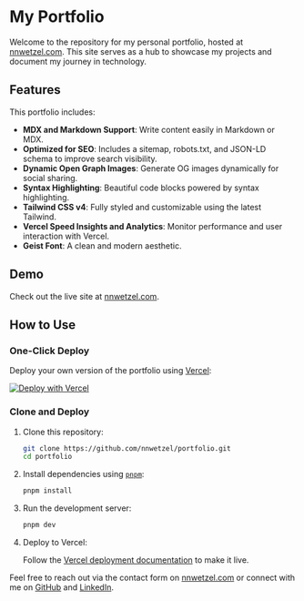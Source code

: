 # My Portfolio

Welcome to the repository for my personal portfolio, hosted at [nnwetzel.com](https://nnwetzel.com). This site serves as a hub to showcase my projects and document my journey in technology.

## Features

This portfolio includes:

- **MDX and Markdown Support**: Write content easily in Markdown or MDX.
- **Optimized for SEO**: Includes a sitemap, robots.txt, and JSON-LD schema to improve search visibility.
- **Dynamic Open Graph Images**: Generate OG images dynamically for social sharing.
- **Syntax Highlighting**: Beautiful code blocks powered by syntax highlighting.
- **Tailwind CSS v4**: Fully styled and customizable using the latest Tailwind.
- **Vercel Speed Insights and Analytics**: Monitor performance and user interaction with Vercel.
- **Geist Font**: A clean and modern aesthetic.

## Demo

Check out the live site at [nnwetzel.com](https://nnwetzel.com).

## How to Use

### One-Click Deploy

Deploy your own version of the portfolio using [Vercel](https://vercel.com?utm_source=github&utm_medium=readme&utm_campaign=vercel-examples):

[![Deploy with Vercel](https://vercel.com/button)](https://vercel.com/new/clone?repository-url=https://github.com/vercel/examples/tree/main/solutions/blog&project-name=portfolio&repository-name=portfolio)

### Clone and Deploy

1. Clone this repository:

    ```bash
    git clone https://github.com/nnwetzel/portfolio.git
    cd portfolio
    ```

2. Install dependencies using [`pnpm`](https://pnpm.io/installation):

    ```bash
    pnpm install
    ```

3. Run the development server:

    ```bash
    pnpm dev
    ```

4. Deploy to Vercel:

    Follow the [Vercel deployment documentation](https://nextjs.org/docs/app/building-your-application/deploying) to make it live.

Feel free to reach out via the contact form on [nnwetzel.com](https://nnwetzel.com) or connect with me on [GitHub](https://github.com/nnwetzel) and [LinkedIn](https://linkedin.com/in/nnwetzel).
